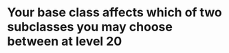 <!-- TITLE: Classes -->
<!-- SUBTITLE: This is how you begin your journey in Magnos -->

# Your base class affects which of two subclasses you may choose between at level 20